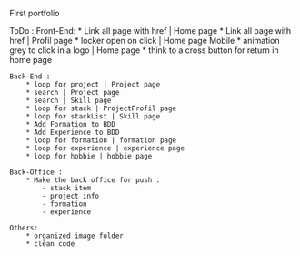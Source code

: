 First portfolio

ToDo :
    Front-End:
        * Link all page with href | Home page 
        * Link all page with href | Profil page 
        * locker open on click | Home page Mobile
        * animation grey to click in a logo | Home page
        * think to a cross button for return in home page
    
    Back-End :
        * loop for project | Project page
        * search | Project page 
        * search | Skill page 
        * loop for stack | ProjectProfil page
        * loop for stackList | Skill page
        * Add Formation to BDD  
        * Add Experience to BDD  
        * loop for formation | formation page
        * loop for experience | experience page
        * loop for hobbie | hobbie page

    Back-Office : 
        * Make the back office for push :
            - stack item
            - project info 
            - formation 
            - experience
        
    Others: 
        * organized image folder
        * clean code 
